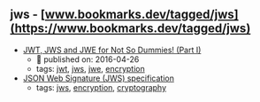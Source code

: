 jws - [www.bookmarks.dev/tagged/jws](https://www.bookmarks.dev/tagged/jws)
---
* [JWT, JWS and JWE for Not So Dummies! (Part I)](https://medium.facilelogin.com/jwt-jws-and-jwe-for-not-so-dummies-b63310d201a3)
    * :calendar: published on: 2016-04-26
    * tags: [jwt](../tagged/jwt.md), [jws](../tagged/jws.md), [jwe](../tagged/jwe.md), [encryption](../tagged/encryption.md)
* [JSON Web Signature (JWS) specification](https://tools.ietf.org/html/rfc7515)
    * tags: [jws](../tagged/jws.md), [encryption](../tagged/encryption.md), [cryptography](../tagged/cryptography.md)
